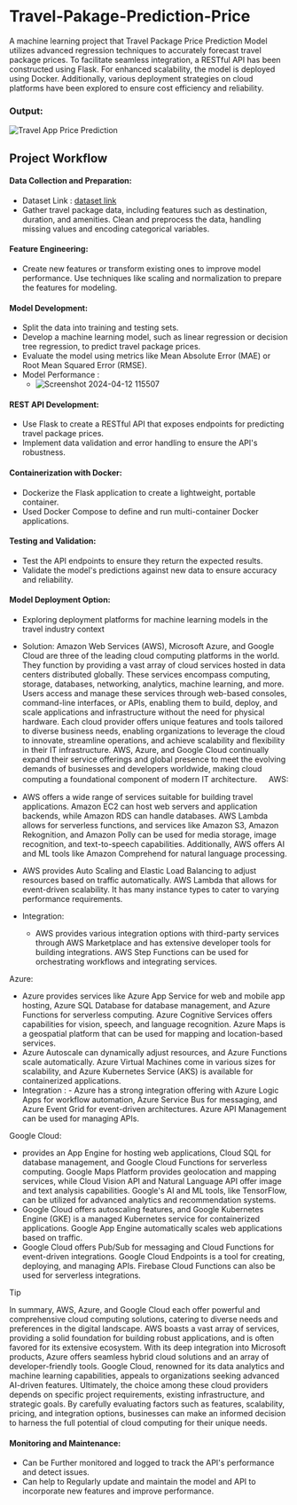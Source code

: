 # Travel-Pakage-Prediction-Price

A machine learning project that Travel Package Price Prediction Model utilizes advanced regression techniques to accurately forecast travel package prices. To facilitate seamless integration, a RESTful API has been constructed using Flask. For enhanced scalability, the model is deployed using Docker. Additionally, various deployment strategies on cloud platforms have been explored to ensure cost efficiency and reliability.

### Output:

![Travel App Price Prediction](https://github.com/Sarthaksaraf96/Travel-Pakage-Prediction-Pricee/assets/132260196/3209165b-4f6c-4f66-aac9-86b4fd2a9506)



## Project Workflow
#### Data Collection and Preparation:
- Dataset Link : [dataset link](https://drive.google.com/file/d/1eQPD_UG5C6YfvduVlX7PckwVwGuBnCBw/view)
- Gather travel package data, including features such as destination, duration, and amenities.
Clean and preprocess the data, handling missing values and encoding categorical variables.

#### Feature Engineering:
- Create new features or transform existing ones to improve model performance.
Use techniques like scaling and normalization to prepare the features for modeling.

#### Model Development:
- Split the data into training and testing sets.
- Develop a machine learning model, such as linear regression or decision tree regression, to predict travel package prices.
- Evaluate the model using metrics like Mean Absolute Error (MAE) or Root Mean Squared Error (RMSE).
- Model Performance :
    - ![Screenshot 2024-04-12 115507](https://github.com/Sarthaksaraf96/Travel-Pakage-Prediction-Pricee/assets/132260196/d1a3b1a0-b3f1-4a74-877e-c29a6e423548)


#### REST API Development:
- Use Flask to create a RESTful API that exposes endpoints for predicting travel package prices.
- Implement data validation and error handling to ensure the API's robustness.

#### Containerization with Docker:
- Dockerize the Flask application to create a lightweight, portable container.
- Used Docker Compose to define and run multi-container Docker applications.

#### Testing and Validation:
- Test the API endpoints to ensure they return the expected results.
- Validate the model's predictions against new data to ensure accuracy and reliability.

#### Model Deployment Option:
- Exploring deployment platforms for machine learning models in the travel industry context
  
- Solution: Amazon Web Services (AWS), Microsoft Azure, and Google Cloud are three of the leading cloud computing platforms in the world. They function by providing a vast array of cloud services hosted in data centers distributed globally. These services encompass computing, storage, databases, networking, analytics, machine learning, and more. Users access and manage these services through web-based consoles, command-line interfaces, or APIs, enabling them to build, deploy, and scale applications and infrastructure without the need for physical hardware. Each cloud provider offers unique features and tools tailored to diverse business needs, enabling organizations to leverage the cloud to innovate, streamline operations, and achieve scalability and flexibility in their IT infrastructure. AWS, Azure, and Google Cloud continually expand their service offerings and global presence to meet the evolving demands of businesses and developers worldwide, making cloud computing a foundational component of modern IT architecture.
ㅤ
AWS:
- AWS offers a wide range of services suitable for building travel applications. Amazon EC2 can host web servers and application backends, while Amazon RDS can handle databases. AWS Lambda allows for serverless functions, and services like Amazon S3, Amazon Rekognition, and Amazon Polly can be used for media storage, image recognition, and text-to-speech capabilities. Additionally, AWS offers AI and ML tools like Amazon Comprehend for natural language processing.
- AWS provides Auto Scaling and Elastic Load Balancing to adjust resources based on traffic automatically. AWS Lambda that allows for event-driven scalability. It has many instance types to cater to varying performance requirements.
- Integration: 
    - AWS provides various integration options with third-party services through AWS Marketplace and has extensive developer tools for building integrations. AWS Step Functions can be used for orchestrating workflows and integrating services.


Azure:
- Azure provides services like Azure App Service for web and mobile app hosting, Azure SQL Database for database management, and Azure Functions for serverless computing. Azure Cognitive Services offers capabilities for vision, speech, and language recognition. Azure Maps is a geospatial platform that can be used for mapping and location-based services.
- Azure Autoscale can dynamically adjust resources, and Azure Functions scale automatically. Azure Virtual Machines come in various sizes for scalability, and Azure Kubernetes Service (AKS) is available for containerized applications.
- Integration :
      - Azure has a strong integration offering with Azure Logic Apps for workflow automation, Azure Service Bus for messaging, and Azure Event Grid for event-driven architectures. Azure API Management can be used for managing APIs.


Google Cloud:
- provides an App Engine for hosting web applications, Cloud SQL for database management, and Google Cloud Functions for serverless computing. Google Maps Platform provides geolocation and mapping services, while Cloud Vision API and Natural Language API offer image and text analysis capabilities. Google's AI and ML tools, like TensorFlow, can be utilized for advanced analytics and recommendation systems.
- Google Cloud offers autoscaling features, and Google Kubernetes Engine (GKE) is a managed Kubernetes service for containerized applications. Google App Engine automatically scales web applications based on traffic.
- Google Cloud offers Pub/Sub for messaging and Cloud Functions for event-driven integrations. Google Cloud Endpoints is a tool for creating, deploying, and managing APIs. Firebase Cloud Functions can also be used for serverless integrations.

> [!TIP]
> In summary, AWS, Azure, and Google Cloud each offer powerful and comprehensive cloud computing solutions, catering to diverse needs and preferences in the digital landscape. AWS boasts a vast array of services, providing a solid foundation for building robust applications, and is often favored for its extensive ecosystem.
> With its deep integration into Microsoft products, Azure offers seamless hybrid cloud solutions and an array of developer-friendly tools. Google Cloud, renowned for its data analytics and machine learning capabilities, appeals to organizations seeking advanced AI-driven features.
> Ultimately, the choice among these cloud providers depends on specific project requirements, existing infrastructure, and strategic goals. By carefully evaluating factors such as features, scalability, pricing, and integration options, businesses can make an informed decision to harness the full potential of cloud computing for their unique needs.
  
#### Monitoring and Maintenance:
- Can be Further monitored and logged to track the API's performance and detect issues.
- Can help to Regularly update and maintain the model and API to incorporate new features and improve performance.
